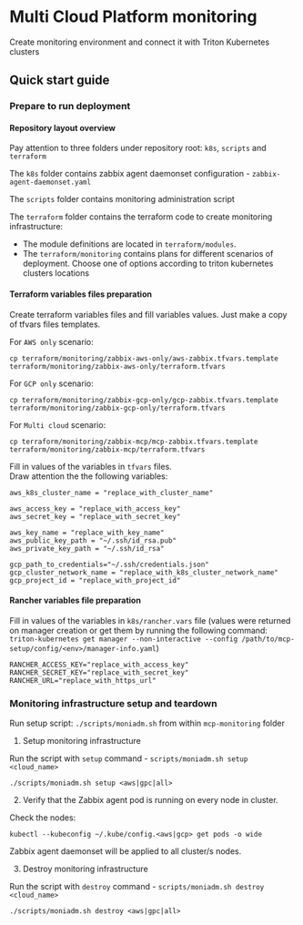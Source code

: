 # Multi Cloud Platform monitoring

Create monitoring environment and connect it with Triton Kubernetes clusters

## Quick start guide

### Prepare to run deployment

#### Repository layout overview

Pay attention to three folders under repository root: `k8s`, `scripts` and `terraform`

The `k8s` folder contains zabbix agent daemonset configuration - `zabbix-agent-daemonset.yaml`

The `scripts` folder contains monitoring administration script

The `terraform` folder contains the terraform code to create monitoring infrastructure:
- The module definitions are located in `terraform/modules`. 
- The `terraform/monitoring` contains plans for different scenarios of deployment. Choose one of options according to triton kubernetes clusters locations

#### Terraform variables files preparation

Create terraform variables files and fill variables values. Just make a copy of tfvars files templates.

For `AWS only` scenario:

```
cp terraform/monitoring/zabbix-aws-only/aws-zabbix.tfvars.template terraform/monitoring/zabbix-aws-only/terraform.tfvars
```

For `GCP only` scenario:

```
cp terraform/monitoring/zabbix-gcp-only/gcp-zabbix.tfvars.template terraform/monitoring/zabbix-gcp-only/terraform.tfvars
```

For `Multi cloud` scenario:

```
cp terraform/monitoring/zabbix-mcp/mcp-zabbix.tfvars.template terraform/monitoring/zabbix-mcp/terraform.tfvars
```

Fill in values of the variables in `tfvars` files.\
Draw attention the the following variables:

```
aws_k8s_cluster_name = "replace_with_cluster_name"

aws_access_key = "replace_with_access_key"
aws_secret_key = "replace_with_secret_key"

aws_key_name = "replace_with_key_name"
aws_public_key_path = "~/.ssh/id_rsa.pub"
aws_private_key_path = "~/.ssh/id_rsa"

gcp_path_to_credentials="~/.ssh/credentials.json"
gcp_cluster_network_name = "replace_with_k8s_cluster_network_name"
gcp_project_id = "replace_with_project_id"
```

#### Rancher variables file preparation

Fill in values of the variables in `k8s/rancher.vars` file  (values were returned on manager creation or get them by running the following command:
    `triton-kubernetes get manager --non-interactive --config /path/to/mcp-setup/config/<env>/manager-info.yaml`)

```
RANCHER_ACCESS_KEY="replace_with_access_key"
RANCHER_SECRET_KEY="replace_with_secret_key"
RANCHER_URL="replace_with_https_url"
```

### Monitoring infrastructure setup and teardown

Run setup script: `./scripts/moniadm.sh` from within `mcp-monitoring` folder

1.  Setup monitoring infrastructure

Run the script with `setup` command - `scripts/moniadm.sh setup <cloud_name>`
```
./scripts/moniadm.sh setup <aws|gpc|all>
```

2. Verify that the Zabbix agent pod is running on every node in cluster.

Check the nodes:

```
kubectl --kubeconfig ~/.kube/config.<aws|gcp> get pods -o wide
```

Zabbix agent daemonset will be applied to all cluster/s nodes.

3.  Destroy monitoring infrastructure

Run the script with `destroy` command - `scripts/moniadm.sh destroy <cloud_name>`
```
./scripts/moniadm.sh destroy <aws|gpc|all>
```


